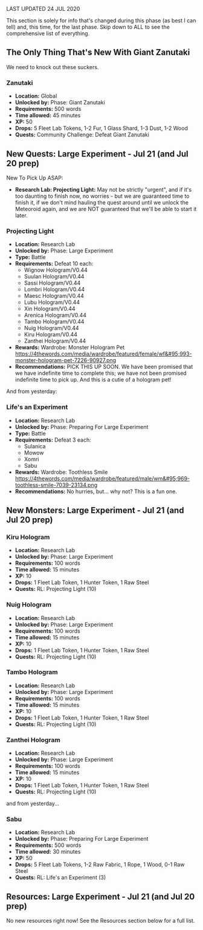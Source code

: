LAST UPDATED 24 JUL 2020

This section is solely for info that's changed during this phase (as best I can tell) and, this time, for the last phase. Skip down to ALL to see the comprehensive list of everything.

## The Only Thing That's New With Giant Zanutaki

We need to knock out these suckers.

### Zanutaki

- **Location:** Global
- **Unlocked by:** Phase: Giant Zanutaki
- **Requirements:** 500 words
- **Time allowed:** 45 minutes
- **XP:** 50
- **Drops:** 5 Fleet Lab Tokens, 1-2 Fur, 1 Glass Shard, 1-3 Dust, 1-2 Wood
- **Quests:** Community Challenge: Defeat Giant Zanutaki

## New Quests: Large Experiment - Jul 21 (and Jul 20 prep)

New To Pick Up ASAP:

- **Research Lab: Projecting Light:** May not be strictly "urgent", and if it's too daunting to finish now, no worries - but we are guaranteed time to finish it, if we don't mind hauling the quest around until we unlock the Meteoroid again, and we are NOT guaranteed that we'll be able to start it later.

### Projecting Light

- **Location:** Research Lab
- **Unlocked by:** Phase: Large Experiment
- **Type:** Battle
- **Requirements:** Defeat 10 each:
  - Wignow Hologram/V0.44
  - Suulan Hologram/V0.44
  - Sassi Hologram/V0.44
  - Lombri Hologram/V0.44
  - Maesc Hologram/V0.44
  - Lubu Hologram/V0.44
  - Xin Hologram/V0.44
  - Arenica Hologram/V0.44
  - Tambo Hologram/V0.44
  - Nuig Hologram/V0.44
  - Kiru Hologram/V0.44
  - Zanthei Hologram/V0.44
- **Rewards:** Wardrobe: Monster Hologram Pet https://4thewords.com/media/wardrobe/featured/female/wf&#95;993-monster-hologram-pet-7226-90927.png
- **Recommendations:** PICK THIS UP SOON. We have been promised that we have indefinite time to complete this; we have not been promised indefinite time to pick up. And this is a cutie of a hologram pet!

And from yesterday:

### Life's an Experiment

- **Location:** Research Lab
- **Unlocked by:** Phase: Preparing For Large Experiment
- **Type:** Battle
- **Requirements:** Defeat 3 each:
  - Sulanica
  - Mowow
  - Xomri
  - Sabu
- **Rewards:** Wardrobe: Toothless Smile https://4thewords.com/media/wardrobe/featured/male/wm&#95;969-toothless-smile-7039-23134.png
- **Recommendations:** No hurries, but... why not? This is a fun one.

## New Monsters: Large Experiment - Jul 21 (and Jul 20 prep)

### Kiru Hologram

- **Location:** Research Lab
- **Unlocked by:** Phase: Large Experiment
- **Requirements:** 100 words
- **Time allowed:** 15 minutes
- **XP:** 10
- **Drops:** 1 Fleet Lab Token, 1 Hunter Token, 1 Raw Steel
- **Quests:** RL: Projecting Light (10)

### Nuig Hologram

- **Location:** Research Lab
- **Unlocked by:** Phase: Large Experiment
- **Requirements:** 100 words
- **Time allowed:** 15 minutes
- **XP:** 10
- **Drops:** 1 Fleet Lab Token, 1 Hunter Token, 1 Raw Steel
- **Quests:** RL: Projecting Light (10)

### Tambo Hologram

- **Location:** Research Lab
- **Unlocked by:** Phase: Large Experiment
- **Requirements:** 100 words
- **Time allowed:** 15 minutes
- **XP:** 10
- **Drops:** 1 Fleet Lab Token, 1 Hunter Token, 1 Raw Steel
- **Quests:** RL: Projecting Light (10)

### Zanthei Hologram

- **Location:** Research Lab
- **Unlocked by:** Phase: Large Experiment
- **Requirements:** 100 words
- **Time allowed:** 15 minutes
- **XP:** 10
- **Drops:** 1 Fleet Lab Token, 1 Hunter Token, 1 Raw Steel
- **Quests:** RL: Projecting Light (10)

and from yesterday...

### Sabu

- **Location:** Research Lab
- **Unlocked by:** Phase: Preparing For Large Experiment
- **Requirements:** 500 words
- **Time allowed:** 30 minutes
- **XP:** 50
- **Drops:** 5 Fleet Lab Tokens, 1-2 Raw Fabric, 1 Rope, 1 Wood, 0-1 Raw Steel
- **Quests:** RL: Life's an Experiment (3)

## Resources: Large Experiment - Jul 21 (and Jul 20 prep)

No new resources right now! See the Resources section below for a full list.
